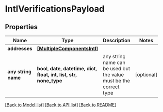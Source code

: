 # IntlVerificationsPayload


## Properties
Name | Type | Description | Notes
------------ | ------------- | ------------- | -------------
**addresses** | [**[MultipleComponentsIntl]**](MultipleComponentsIntl.md) |  | 
**any string name** | **bool, date, datetime, dict, float, int, list, str, none_type** | any string name can be used but the value must be the correct type | [optional]

[[Back to Model list]](../README.md#documentation-for-models) [[Back to API list]](../README.md#documentation-for-api-endpoints) [[Back to README]](../README.md)


